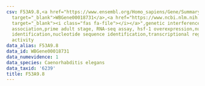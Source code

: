 ```yaml
---
csv: F53A9.8,<a href="https://www.ensembl.org/Homo_sapiens/Gene/Summary?db=core;g=WBGene00018731"
  target="_blank">WBGene00018731</a>,<a href="https://www.ncbi.nlm.nih.gov/pubmed/30894454"
  target="_blank"><i class="fas fa-file"></i></a>",genetic interference,functional
  association,prime adult stage, RNA-seq assay, hsf-1 overexpression,nucleotide sequence
  identification,nucleotide sequence identification,transcriptional regulation,up-regulates
  activity
data_alias: F53A9.8
data_id: WBGene00018731
data_numevidence: 1
data_species: Caenorhabditis elegans
data_taxid: '6239'
title: F53A9.8
---
```

